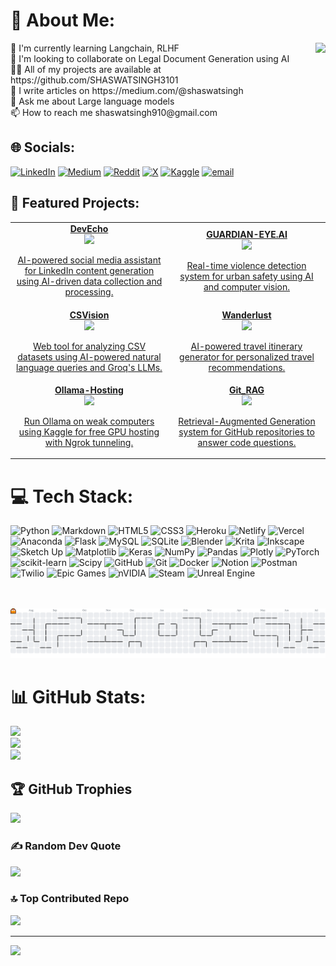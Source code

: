 # 💫 About Me:
<img align="right" height="190" src="https://media1.giphy.com/media/v1.Y2lkPTc5MGI3NjExNzh3azBma3d1ZDQyNHF6eG81d2dyYWF4czZkN2JpMjJ3OTNqNGJmdCZlcD12MV9pbnRlcm5hbF9naWZfYnlfaWQmY3Q9Zw/B4dt6rXq6nABilHTYM/giphy.gif" />
🌱 I'm currently learning Langchain, RLHF<br>👯 I'm looking to collaborate on Legal Document Generation using AI<br>👨‍💻 All of my projects are available at https://github.com/SHASWATSINGH3101<br>📝 I write articles on https://medium.com/@shaswatsingh<br>💬 Ask me about Large language models<br>📫 How to reach me shaswatsingh910@gmail.com

## 🌐 Socials:
[![LinkedIn](https://img.shields.io/badge/LinkedIn-%230077B5.svg?logo=linkedin&logoColor=white)](https://www.linkedin.com/in/shaswat-singh-43821826a)
[![Medium](https://img.shields.io/badge/Medium-12100E?logo=medium&logoColor=white)](https://medium.com/@@shaswatsingh)
[![Reddit](https://img.shields.io/badge/Reddit-%23FF4500.svg?logo=Reddit&logoColor=white)](https://www.reddit.com/user/TechnicianHot154)
[![X](https://img.shields.io/badge/X-black.svg?logo=X&logoColor=white)](https://x.com/shaswatsingh910)
[![Kaggle](https://img.shields.io/badge/Kaggle-20BEFF?logo=kaggle&logoColor=white)](https://www.kaggle.com/singh008)
[![email](https://img.shields.io/badge/Email-D14836?logo=gmail&logoColor=white)](mailto:shaswatsingh910@gmail.com)



## 🚀 Featured Projects:
<table>
  <tr>
    <td align="center" width="30%">
      <a href="https://github.com/SHASWATSINGH3101/DevEcho">
        <b>DevEcho</b><br>
        <img src="https://img.shields.io/badge/Python-3670A0?style=flat&logo=python&logoColor=ffdd54">
        <p>AI-powered social media assistant for LinkedIn content generation using AI-driven data collection and processing.</p>
      </a>
    </td>
    <td align="center" width="30%">
      <a href="https://github.com/SHASWATSINGH3101/GUARDIAN-EYE.AI">
        <b>GUARDIAN-EYE.AI</b><br>
        <img src="https://img.shields.io/badge/Python-3670A0?style=flat&logo=python&logoColor=ffdd54">
        <p>Real-time violence detection system for urban safety using AI and computer vision.</p>
      </a>
    </td>
  </tr>
  <tr>
    <td align="center">
      <a href="https://github.com/SHASWATSINGH3101/CSVision">
        <b>CSVision</b><br>
        <img src="https://img.shields.io/badge/Jupyter-F37626?style=flat&logo=jupyter&logoColor=white">
        <p>Web tool for analyzing CSV datasets using AI-powered natural language queries and Groq's LLMs.</p>
      </a>
    </td>
    <td align="center">
      <a href="https://github.com/SHASWATSINGH3101/Wanderlust">
        <b>Wanderlust</b><br>
        <img src="https://img.shields.io/badge/Python-3670A0?style=flat&logo=python&logoColor=ffdd54">
        <p>AI-powered travel itinerary generator for personalized travel recommendations.</p>
      </a>
    </td>
  </tr>
  <tr>
    <td align="center">
      <a href="https://github.com/SHASWATSINGH3101/Ollama-Hosting">
        <b>Ollama-Hosting</b><br>
        <img src="https://img.shields.io/badge/Jupyter-F37626?style=flat&logo=jupyter&logoColor=white">
        <p>Run Ollama on weak computers using Kaggle for free GPU hosting with Ngrok tunneling.</p>
      </a>
    </td>
    <td align="center">
      <a href="https://github.com/SHASWATSINGH3101/Git_RAG">
        <b>Git_RAG</b><br>
        <img src="https://img.shields.io/badge/Python-3670A0?style=flat&logo=python&logoColor=ffdd54">
        <p>Retrieval-Augmented Generation system for GitHub repositories to answer code questions.</p>
      </a>
    </td>
  </tr>
</table>

# 💻 Tech Stack:
![Python](https://img.shields.io/badge/python-3670A0?style=plastic&logo=python&logoColor=ffdd54) ![Markdown](https://img.shields.io/badge/markdown-%23000000.svg?style=plastic&logo=markdown&logoColor=white) ![HTML5](https://img.shields.io/badge/html5-%23E34F26.svg?style=plastic&logo=html5&logoColor=white) ![CSS3](https://img.shields.io/badge/css3-%231572B6.svg?style=plastic&logo=css3&logoColor=white) ![Heroku](https://img.shields.io/badge/heroku-%23430098.svg?style=plastic&logo=heroku&logoColor=white) ![Netlify](https://img.shields.io/badge/netlify-%23000000.svg?style=plastic&logo=netlify&logoColor=#00C7B7) ![Vercel](https://img.shields.io/badge/vercel-%23000000.svg?style=plastic&logo=vercel&logoColor=white) ![Anaconda](https://img.shields.io/badge/Anaconda-%2344A833.svg?style=plastic&logo=anaconda&logoColor=white) ![Flask](https://img.shields.io/badge/flask-%23000.svg?style=plastic&logo=flask&logoColor=white) ![MySQL](https://img.shields.io/badge/mysql-4479A1.svg?style=plastic&logo=mysql&logoColor=white) ![SQLite](https://img.shields.io/badge/sqlite-%2307405e.svg?style=plastic&logo=sqlite&logoColor=white) ![Blender](https://img.shields.io/badge/blender-%23F5792A.svg?style=plastic&logo=blender&logoColor=white) ![Krita](https://img.shields.io/badge/Krita-203759?style=plastic&logo=krita&logoColor=EEF37B) ![Inkscape](https://img.shields.io/badge/Inkscape-e0e0e0?style=plastic&logo=inkscape&logoColor=080A13) ![Sketch Up](https://img.shields.io/badge/SketchUp-005F9E?style=plastic&logo=sketchup&logoColor=white) ![Matplotlib](https://img.shields.io/badge/Matplotlib-%23ffffff.svg?style=plastic&logo=Matplotlib&logoColor=black) ![Keras](https://img.shields.io/badge/Keras-%23D00000.svg?style=plastic&logo=Keras&logoColor=white) ![NumPy](https://img.shields.io/badge/numpy-%23013243.svg?style=plastic&logo=numpy&logoColor=white) ![Pandas](https://img.shields.io/badge/pandas-%23150458.svg?style=plastic&logo=pandas&logoColor=white) ![Plotly](https://img.shields.io/badge/Plotly-%233F4F75.svg?style=plastic&logo=plotly&logoColor=white) ![PyTorch](https://img.shields.io/badge/PyTorch-%23EE4C2C.svg?style=plastic&logo=PyTorch&logoColor=white) ![scikit-learn](https://img.shields.io/badge/scikit--learn-%23F7931E.svg?style=plastic&logo=scikit-learn&logoColor=white) ![Scipy](https://img.shields.io/badge/SciPy-%230C55A5.svg?style=plastic&logo=scipy&logoColor=%white) ![GitHub](https://img.shields.io/badge/github-%23121011.svg?style=plastic&logo=github&logoColor=white) ![Git](https://img.shields.io/badge/git-%23F05033.svg?style=plastic&logo=git&logoColor=white) ![Docker](https://img.shields.io/badge/docker-%230db7ed.svg?style=plastic&logo=docker&logoColor=white) ![Notion](https://img.shields.io/badge/Notion-%23000000.svg?style=plastic&logo=notion&logoColor=white) ![Postman](https://img.shields.io/badge/Postman-FF6C37?style=plastic&logo=postman&logoColor=white) ![Twilio](https://img.shields.io/badge/Twilio-F22F46?style=plastic&logo=Twilio&logoColor=white) ![Epic Games](https://img.shields.io/badge/epicgames-%23313131.svg?style=plastic&logo=epicgames&logoColor=white) ![nVIDIA](https://img.shields.io/badge/nVIDIA-%2376B900.svg?style=plastic&logo=nVIDIA&logoColor=white) ![Steam](https://img.shields.io/badge/steam-%23000000.svg?style=plastic&logo=steam&logoColor=white) ![Unreal Engine](https://img.shields.io/badge/unrealengine-%23313131.svg?style=plastic&logo=unrealengine&logoColor=white)


<br>
<br>
<picture>
  <source media="(prefers-color-scheme: dark)" srcset="https://raw.githubusercontent.com/SHASWATSINGH3101/SHASWATSINGH3101/output/pacman-contribution-graph-dark.svg">
  <source media="(prefers-color-scheme: light)" srcset="https://raw.githubusercontent.com/SHASWATSINGH3101/SHASWATSINGH3101/output/pacman-contribution-graph.svg">
  <img alt="pacman contribution graph" src="https://raw.githubusercontent.com/SHASWATSINGH3101/SHASWATSINGH3101/output/pacman-contribution-graph.svg">
</picture>

# 📊 GitHub Stats:
![](https://github-readme-stats.vercel.app/api?username=SHASWATSINGH3101&theme=aura&hide_border=false&include_all_commits=true&count_private=true)<br/>
![](https://nirzak-streak-stats.vercel.app/?user=SHASWATSINGH3101&theme=aura&hide_border=false)<br/>
![](https://github-readme-stats.vercel.app/api/top-langs/?username=SHASWATSINGH3101&theme=aura&hide_border=false&include_all_commits=true&count_private=true&layout=compact)

## 🏆 GitHub Trophies
![](https://github-profile-trophy.vercel.app/?username=SHASWATSINGH3101&theme=tokyonight&no-frame=false&no-bg=true&margin-w=4)

### ✍️ Random Dev Quote
![](https://quotes-github-readme.vercel.app/api?type=horizontal&theme=radical)

### 🔝 Top Contributed Repo
![](https://github-contributor-stats.vercel.app/api?username=SHASWATSINGH3101&limit=5&theme=tokyonight&combine_all_yearly_contributions=true)

---
[![](https://visitcount.itsvg.in/api?id=SHASWATSINGH3101&icon=2&color=4)](https://visitcount.itsvg.in)
